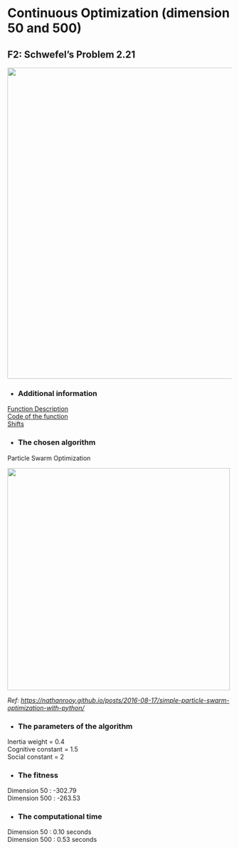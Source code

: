 # Continuous Optimization (dimension 50 and 500)
## F2: Schwefel’s Problem  2.21

<image src = "https://user-images.githubusercontent.com/57988473/81110737-3dfbf480-8f1c-11ea-9da5-922834cd8361.png" width = "700">

- ### Additional information  
[Function Description](https://github.com/Khwansiri/Metaheuristic_DSTI/blob/master/Shifted%20Sphere%20Function/CEC2008_TechnicalReport.pdf)    
[Code of the function](https://github.com/Khwansiri/Metaheuristic_DSTI/blob/master/Shifted%20Sphere%20Function/benchmark.c)      
[Shifts](https://github.com/Khwansiri/Metaheuristic_DSTI/blob/master/Shifted%20Sphere%20Function/data.h)    


- ### The chosen algorithm       
Particle Swarm Optimization  

<image src = "https://user-images.githubusercontent.com/57988473/81313683-7b7d9080-9088-11ea-8f20-46236acbe0e5.png" width = "500">
 
 
 *Ref:  https://nathanrooy.github.io/posts/2016-08-17/simple-particle-swarm-optimization-with-python/*


- ###	The parameters of the algorithm  
Inertia weight = 0.4   
Cognitive constant  = 1.5   
Social constant = 2    

- ### The fitness  
Dimension 50  :   -302.79      
Dimension 500 :   -263.53   

- ###	The computational time   
Dimension 50   :   0.10    seconds   
Dimension 500  :   0.53    seconds  
 





